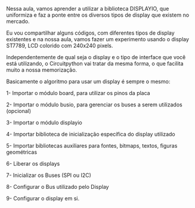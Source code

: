 Nessa aula, vamos aprender a utilizar a biblioteca DISPLAYIO, que uniformiza e faz a ponte
entre os diversos tipos de display que existem no mercado.

Eu vou compartilhar alguns códigos, com diferentes tipos de display existentes e na nossa
aula, vamos fazer um experimento usando o display ST7789, LCD colorido com 240x240 pixels.

Independentemente de qual seja o display e o tipo de interface que você está utilizando, 
o Circuitpython vai tratar da mesma forma, o que facilita muito a nossa memorização.

Basicamente o algoritmo para usar um display é sempre o mesmo:

1- Importar o módulo board, para utilizar os pinos da placa

2- Importar o módulo busio, para gerenciar os buses a serem utilizados (opcional)

3- Importar o módulo displayio

4- Importar biblioteca de inicialização específica do display utilizado

5- Importar bibliotecas auxiliares para fontes, bitmaps, textos, figuras geométricas

6- Liberar os displays

7- Inicializar os Buses (SPI ou I2C)

8- Configurar o Bus utilizado pelo Display

9- Configurar o display em si.





  

